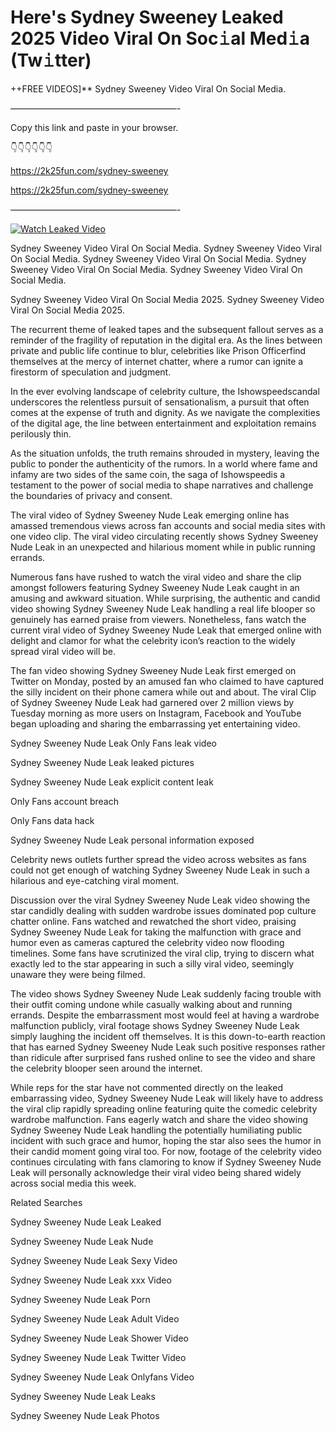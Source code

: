 # Here's Sydney Sweeney Leaked 2025 Video Viral On Soc𝚒al Med𝚒a (Tw𝚒tter)

++FREE VIDEOS]** Sydney Sweeney Video Viral On Social Media.

———————————————————-

Copy this link and paste in your browser.

👇👇👇👇👇👇

https://2k25fun.com/sydney-sweeney

https://2k25fun.com/sydney-sweeney

———————————————————-

[![Watch Leaked Video](https://miro.medium.com/v2/resize:fit:828/format:webp/1*cilzJN44JGOrTw9NJCrNHA.gif "Watch Leaked Video")](https://2k25fun.com/sydney-sweeney)

Sydney Sweeney Video Viral On Social Media. Sydney Sweeney Video Viral On Social Media. Sydney Sweeney Video Viral On Social Media. Sydney Sweeney Video Viral On Social Media. Sydney Sweeney Video Viral On Social Media.

Sydney Sweeney Video Viral On Social Media 2025. Sydney Sweeney Video Viral On Social Media 2025.

The recurrent theme of leaked tapes and the subsequent fallout serves as a reminder of the fragility of reputation in the digital era. As the lines between private and public life continue to blur, celebrities like Prison Officerfind themselves at the mercy of internet chatter, where a rumor can ignite a firestorm of speculation and judgment.

In the ever evolving landscape of celebrity culture, the Ishowspeedscandal underscores the relentless pursuit of sensationalism, a pursuit that often comes at the expense of truth and dignity. As we navigate the complexities of the digital age, the line between entertainment and exploitation remains perilously thin.

As the situation unfolds, the truth remains shrouded in mystery, leaving the public to ponder the authenticity of the rumors. In a world where fame and infamy are two sides of the same coin, the saga of Ishowspeedis a testament to the power of social media to shape narratives and challenge the boundaries of privacy and consent.

The viral video of Sydney Sweeney Nude Leak emerging online has amassed tremendous views across fan accounts and social media sites with one video clip. The viral video circulating recently shows Sydney Sweeney Nude Leak in an unexpected and hilarious moment while in public running errands.

Numerous fans have rushed to watch the viral video and share the clip amongst followers featuring Sydney Sweeney Nude Leak caught in an amusing and awkward situation. While surprising, the authentic and candid video showing Sydney Sweeney Nude Leak handling a real life blooper so genuinely has earned praise from viewers. Nonetheless, fans watch the current viral video of Sydney Sweeney Nude Leak that emerged online with delight and clamor for what the celebrity icon’s reaction to the widely spread viral video will be.

The fan video showing Sydney Sweeney Nude Leak first emerged on Twitter on Monday, posted by an amused fan who claimed to have captured the silly incident on their phone camera while out and about. The viral Clip of Sydney Sweeney Nude Leak had garnered over 2 million views by Tuesday morning as more users on Instagram, Facebook and YouTube began uploading and sharing the embarrassing yet entertaining video.

Sydney Sweeney Nude Leak Only Fans leak video

Sydney Sweeney Nude Leak leaked pictures

Sydney Sweeney Nude Leak explicit content leak

Only Fans account breach

Only Fans data hack

Sydney Sweeney Nude Leak personal information exposed

Celebrity news outlets further spread the video across websites as fans could not get enough of watching Sydney Sweeney Nude Leak in such a hilarious and eye-catching viral moment.

Discussion over the viral Sydney Sweeney Nude Leak video showing the star candidly dealing with sudden wardrobe issues dominated pop culture chatter online. Fans watched and rewatched the short video, praising Sydney Sweeney Nude Leak for taking the malfunction with grace and humor even as cameras captured the celebrity video now flooding timelines. Some fans have scrutinized the viral clip, trying to discern what exactly led to the star appearing in such a silly viral video, seemingly unaware they were being filmed.

The video shows Sydney Sweeney Nude Leak suddenly facing trouble with their outfit coming undone while casually walking about and running errands. Despite the embarrassment most would feel at having a wardrobe malfunction publicly, viral footage shows Sydney Sweeney Nude Leak simply laughing the incident off themselves. It is this down-to-earth reaction that has earned Sydney Sweeney Nude Leak such positive responses rather than ridicule after surprised fans rushed online to see the video and share the celebrity blooper seen around the internet.

While reps for the star have not commented directly on the leaked embarrassing video, Sydney Sweeney Nude Leak will likely have to address the viral clip rapidly spreading online featuring quite the comedic celebrity wardrobe malfunction. Fans eagerly watch and share the video showing Sydney Sweeney Nude Leak handling the potentially humiliating public incident with such grace and humor, hoping the star also sees the humor in their candid moment going viral too. For now, footage of the celebrity video continues circulating with fans clamoring to know if Sydney Sweeney Nude Leak will personally acknowledge their viral video being shared widely across social media this week.

Related Searches

Sydney Sweeney Nude Leak Leaked

Sydney Sweeney Nude Leak Nude

Sydney Sweeney Nude Leak Sexy Video

Sydney Sweeney Nude Leak xxx Video

Sydney Sweeney Nude Leak Porn

Sydney Sweeney Nude Leak Adult Video

Sydney Sweeney Nude Leak Shower Video

Sydney Sweeney Nude Leak Twitter Video

Sydney Sweeney Nude Leak Onlyfans Video

Sydney Sweeney Nude Leak Leaks

Sydney Sweeney Nude Leak Photos